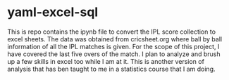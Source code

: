 # yaml-excel-sql
This is repo contains the ipynb file to convert the IPL score collection to excel sheets.
The data was obtained from cricsheet.org where ball by ball information of all the IPL matches is given.
For the scope of this project, I have covered the last five overs of the match. I plan to analyze and brush up a few skills in excel too while I am at it.
This is another version of analysis that has ben taught to me in a statistics course that I am doing.
